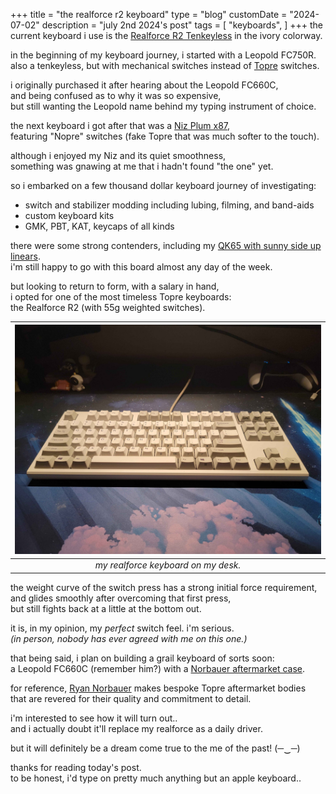 +++
title = "the realforce r2 keyboard"
type = "blog"
customDate = "2024-07-02"
description = "july 2nd 2024's post"
tags = [
    "keyboards",
]
+++
the current keyboard i use is the [Realforce R2 Tenkeyless](https://mechanicalkeyboards.com/products/topre-realforce-r2-ivory) in the ivory colorway.

in the beginning of my keyboard journey, i started with a Leopold FC750R.\
also a tenkeyless, but with mechanical switches instead of [Topre](https://deskthority.net/wiki/Topre_switch) switches.

i originally purchased it after hearing about the Leopold FC660C,\
and being confused as to why it was so expensive,\
but still wanting the Leopold name behind my typing instrument of choice.

the next keyboard i got after that was a [Niz Plum x87](https://www.nizkeyboard.com/products/niz-2019-new-x87-electro-capacitive-bluetooth-keyboard-non-rgb-white-black),\
featuring "Nopre" switches (fake Topre that was much softer to the touch).

although i enjoyed my Niz and its quiet smoothness,\
something was gnawing at me that i hadn't found "the one" yet.

so i embarked on a few thousand dollar keyboard journey of investigating:
- switch and stabilizer modding including lubing, filming, and band-aids
- custom keyboard kits
- GMK, PBT, KAT, keycaps of all kinds

there were some strong contenders, including my [QK65 with sunny side up linears](https://www.youtube.com/watch?v=K5h_mqy-rGE).\
i'm still happy to go with this board almost any day of the week.

but looking to return to form, with a salary in hand,\
i opted for one of the most timeless Topre keyboards:\
the Realforce R2 (with 55g weighted switches).

| ![realforce r2 keyboard](/images/realforce.jpg) | 
|:--:| 
| *my realforce keyboard on my desk.* |

the weight curve of the switch press has a strong initial force requirement,\
and glides smoothly after overcoming that first press,\
but still fights back at a little at the bottom out.

it is, in my opinion, my *perfect* switch feel. i'm serious.\
*(in person, nobody has ever agreed with me on this one.)*

that being said, i plan on building a grail keyboard of sorts soon:\
a Leopold FC660C (remember him?) with a [Norbauer aftermarket case](https://www.norbauer.co/products/the-heavy-6-mark-ii?variant=47887019409716).

for reference, [Ryan Norbauer](https://www.youtube.com/watch?v=KIvqFsXu4xg) makes bespoke Topre aftermarket bodies\
that are revered for their quality and commitment to detail.

i'm interested to see how it will turn out..\
and i actually doubt it'll replace my realforce as a daily driver.

but it will definitely be a dream come true to the me of the past! (─‿─)

thanks for reading today's post.\
to be honest, i'd type on pretty much anything but an apple keyboard..
